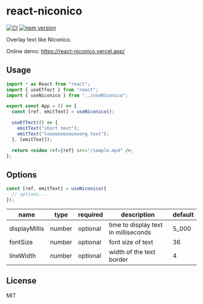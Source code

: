 # react-niconico

[![CI](https://github.com/dqn/react-niconico/workflows/CI/badge.svg)](https://github.com/dqn/react-niconico/actions)
[![npm version](https://img.shields.io/npm/v/react-niconico.svg)](https://www.npmjs.com/package/react-niconico)

Overlay text like Niconico.

Online demo: https://react-niconico.vercel.app/

## Usage

```jsx
import * as React from "react";
import { useEffect } from "react";
import { useNiconico } from "../useNiconico";

export const App = () => {
  const [ref, emitText] = useNiconico();

  useEffect(() => {
    emitText("short text");
    emitText("looooooooooooong text");
  }, [emitText]);

  return <video ref={ref} src="/sample.mp4" />;
};
```

## Options

```ts
const [ref, emitText] = useNiconico({
  // options...
});
```

| name          | type   | required | description                          | default |
| ------------- | ------ | -------- | ------------------------------------ | ------- |
| displayMillis | number | optional | time to display text in milliseconds | 5_000   |
| fontSize      | number | optional | font size of text                    | 36      |
| lineWidth     | number | optional | width of the text border             | 4       |

## License

MIT
